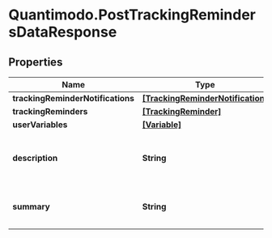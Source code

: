 # Quantimodo.PostTrackingRemindersDataResponse

## Properties
Name | Type | Description | Notes
------------ | ------------- | ------------- | -------------
**trackingReminderNotifications** | [**[TrackingReminderNotification]**](TrackingReminderNotification.md) |  | [optional] 
**trackingReminders** | [**[TrackingReminder]**](TrackingReminder.md) |  | [optional] 
**userVariables** | [**[Variable]**](Variable.md) |  | [optional] 
**description** | **String** | Can be used as body of help info popup | [optional] 
**summary** | **String** | Can be used as title in help info popup | [optional] 


